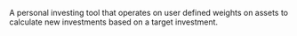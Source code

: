 A personal investing tool that operates on user defined weights on assets to calculate new investments based on a target investment.
